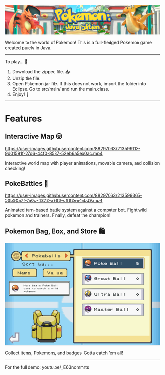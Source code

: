 ![image](/Demos/header.png)

Welcome to the world of Pokemon! This is a full-fledged Pokemon game created purely in Java.

---

To play... 🤩
1. Download the zipped file. 📥
2. Unzip the file. 
3. Open Pokemon.jar file. If this does not work, import the folder into Eclipse. Go to src/main/ and run the main.class.
4. Enjoy! 🥳

---
# Features 
## Interactive Map 😛
https://user-images.githubusercontent.com/88297063/213599113-9d01591f-27d6-44f0-8587-52eb6a5eb0ac.mp4

Interactive world map with player animations, movable camera, and collision checking!

## PokeBattles 🤠
https://user-images.githubusercontent.com/88297063/213599365-56b90a7f-7a0c-4272-a983-cff92ee4abd9.mp4

Animated turn-based battle system against a computer bot. Fight wild pokemon and trainers. Finally, defeat the champion!

## Pokemon Bag, Box, and Store 🛍
![image](/Demos/Bag_Demo.png)

Collect items, Pokemons, and badges! Gotta catch 'em all!

---

For the full demo:
youtu.be/_E63nommrts




